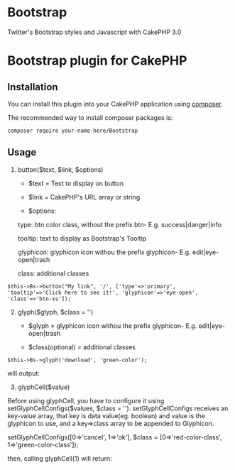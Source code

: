 # Bootstrap
Twitter's Bootstrap styles and Javascript with CakePHP 3.0

# Bootstrap plugin for CakePHP

## Installation

You can install this plugin into your CakePHP application using [composer](http://getcomposer.org).

The recommended way to install composer packages is:

```
composer require your-name-here/Bootstrap
```

## Usage

1) button($text, $link, $options)

    - $text = Text to display on button
    
    - $link = CakePHP's URL array or string
    
    - $options:
    
	type: btn color class, without the prefix btn- E.g. success|danger|info
	
	tooltip: text to display as Bootstrap's Tooltip
	
	glyphicon: glyphicon icon withou the prefix glyphicon- E.g. edit|eye-open|trash
	
	class: additional classes
```
$this->Bs->button("My link", '/', ['type'=>'primary', 'tooltip'=>'Click here to see it!', 'glyphicon'=>'eye-open', 'class'=>'btn-xs']);
```
2) glyph($glyph, $class = '')

    - $glyph = glyphicon icon withou the prefix glyphicon- E.g. edit|eye-open|trash
    
    - $class(optional) = additional classes

```
$this->Bs->glyph('download', 'green-color');
```
will output:

<span class="glyphicon glyphicon-dowload green-color"></span>

3) glyphCell($value)

Before using glyphCell, you have to configure it using setGlyphCellConfigs($values, $class = ''). setGlyphCellConfigs receives an key-value array, that key is data value(eg. boolean) and value is the glyphicon to use, and a key=>class array to be appended to Glyphicon.

setGlyphCellConfigs([0=>'cancel', 1=>'ok'], $class = [0=>'red-color-class', 1=>'green-color-class']);

then, calling glyphCell(1) will return: <span class="glyphicon glyphicon-ok green-color-class"></span>
